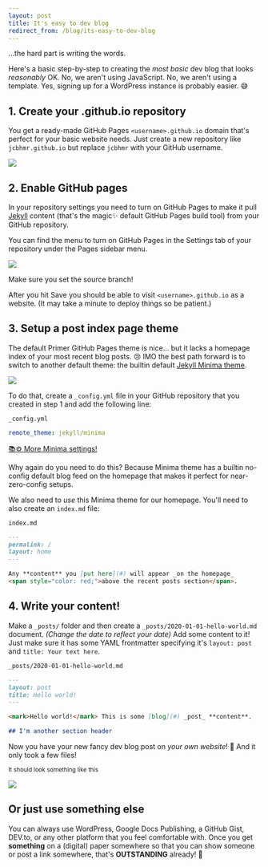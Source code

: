```yaml
---
layout: post
title: It's easy to dev blog
redirect_from: /blog/its-easy-to-dev-blog
---
```


...the hard part is writing the words.

Here's a basic step-by-step to creating the _most basic_ dev blog that looks _reasonably_ OK. No, we aren't using JavaScript. No, we aren't using a template. Yes, signing up for a WordPress instance is probably easier. 😅

## 1. Create your .github.io repository

You get a ready-made GitHub Pages `<username>.github.io` domain that's perfect for your basic website needs. Just create a new repository like `jcbhmr.github.io` but replace `jcbhmr` with your GitHub username.

![](https://i.imgur.com/kvJzsQW.png)

## 2. Enable GitHub pages

In your repository settings you need to turn on GitHub Pages to make it pull [Jekyll](https://jekyllrb.com/) content (that's the magic✨ default GitHub Pages build tool) from your GitHub repository.

You can find the menu to turn on GitHub Pages in the Settings tab of your repository under the Pages sidebar menu.

![](https://i.imgur.com/qgibiD0.png)

Make sure you set the source branch!

After you hit Save you should be able to visit `<username>.github.io` as a website. (It may take a minute to deploy things so be patient.)

## 3. Setup a post index page theme

The default Primer GitHub Pages theme is nice... but it lacks a homepage index of your most recent blog posts. 😢 IMO the best path forward is to switch to another default theme: the builtin default [Jekyll Minima theme](https://github.com/jekyll/minima).

![](https://i.imgur.com/8FJxh9B.png)

To do that, create a `_config.yml` file in your GitHub repository that you created in step 1 and add the following line:

<div><code>_config.yml</code></div>

```yml
remote_theme: jekyll/minima
```

[📚⚙️ More Minima settings!](https://github.com/jekyll/minima/blob/master/_config.yml)

Why again do you need to do this? Because Minima theme has a builtin no-config default blog feed on the homepage that makes it perfect for near-zero-config setups.

We also need to _use_ this Minima theme for our homepage. You'll need to also create an `index.md` file:

<div><code>index.md</code></div>

```md
---
permalink: /
layout: home
---

Any **content** you [put here](#) will appear _on the homepage_
<span style="color: red;">above the recent posts section</span>.
```

## 4. Write your content!

Make a `_posts/` folder and then create a `_posts/2020-01-01-hello-world.md` document. _(Change the date to reflect your date)_ Add some content to it! Just make sure it has some YAML frontmatter specifying it's `layout: post` and `title: Your text here`.

<div><code>_posts/2020-01-01-hello-world.md</code></div>

```md
---
layout: post
title: Hello world!
---

<mark>Hello world!</mark> This is some [blog](#) _post_ **content**.

## I'm another section header
```

Now you have your new fancy dev blog post on _your own website_! 🥳 And it only took a few files!

<sub>It should look something like this</sub>

![](https://i.imgur.com/YSVkQtt.png)

## Or just use something else

You can always use WordPress, Google Docs Publishing, a GitHub Gist, DEV.to, or any other platform that you feel comfortable with. Once you get **something** on a (digital) paper somewhere so that you can show someone or post a link somewhere, that's **OUTSTANDING** already! 🎉
